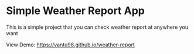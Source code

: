 # Simple Weather Report App

This is a simple project that you can check weather report at anywhere you want

View Demo: https://vantu98.github.io/weather-report
